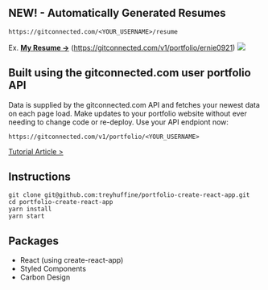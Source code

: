 ## NEW! - Automatically Generated Resumes
```
https://gitconnected.com/<YOUR_USERNAME>/resume
```
Ex. **[My Resume →](https://gitconnected.com/v1/portfolio/ernie0921)** (https://gitconnected.com/v1/portfolio/ernie0921)
![](./public/resumescreenshot.png)

## Built using the gitconnected.com user portfolio API
Data is supplied by the gitconnected.com API and fetches your newest data on each page load. Make updates to your portfolio website without ever needing to change code or re-deploy. Use your API endpiont now:

```
https://gitconnected.com/v1/portfolio/<YOUR_USERNAME>
```

[Tutorial Article >](https://levelup.gitconnected.com/build-an-awesome-developer-portfolio-website-using-react-667abd7bab4d?source=friends_link&sk=128b34f902f9363ef9f6f18125e58b06)

## Instructions
```
git clone git@github.com:treyhuffine/portfolio-create-react-app.git
cd portfolio-create-react-app
yarn install
yarn start
```

## Packages
- React (using create-react-app)
- Styled Components
- Carbon Design
